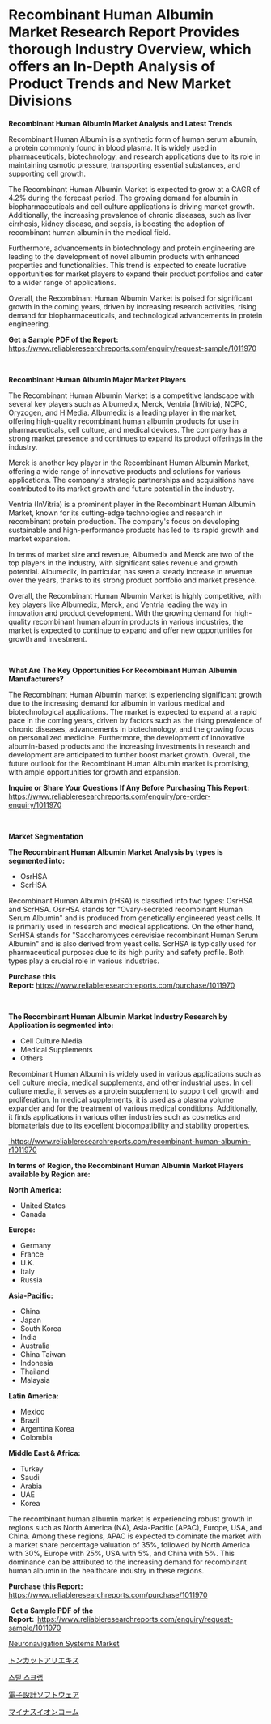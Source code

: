 <p><h1>Recombinant Human Albumin Market Research Report Provides thorough Industry Overview, which offers an In-Depth Analysis of Product Trends and New Market Divisions</h1></p><p><strong>Recombinant Human Albumin Market Analysis and Latest Trends</strong></p>
<p><p>Recombinant Human Albumin is a synthetic form of human serum albumin, a protein commonly found in blood plasma. It is widely used in pharmaceuticals, biotechnology, and research applications due to its role in maintaining osmotic pressure, transporting essential substances, and supporting cell growth.</p><p>The Recombinant Human Albumin Market is expected to grow at a CAGR of 4.2% during the forecast period. The growing demand for albumin in biopharmaceuticals and cell culture applications is driving market growth. Additionally, the increasing prevalence of chronic diseases, such as liver cirrhosis, kidney disease, and sepsis, is boosting the adoption of recombinant human albumin in the medical field.</p><p>Furthermore, advancements in biotechnology and protein engineering are leading to the development of novel albumin products with enhanced properties and functionalities. This trend is expected to create lucrative opportunities for market players to expand their product portfolios and cater to a wider range of applications.</p><p>Overall, the Recombinant Human Albumin Market is poised for significant growth in the coming years, driven by increasing research activities, rising demand for biopharmaceuticals, and technological advancements in protein engineering.</p></p>
<p><strong>Get a Sample PDF of the Report:&nbsp;</strong> <a href="https://www.reliableresearchreports.com/enquiry/request-sample/1011970">https://www.reliableresearchreports.com/enquiry/request-sample/1011970</a></p>
<p>&nbsp;</p>
<p><strong>Recombinant Human Albumin Major Market Players</strong></p>
<p><p>The Recombinant Human Albumin Market is a competitive landscape with several key players such as Albumedix, Merck, Ventria (InVitria), NCPC, Oryzogen, and HiMedia. Albumedix is a leading player in the market, offering high-quality recombinant human albumin products for use in pharmaceuticals, cell culture, and medical devices. The company has a strong market presence and continues to expand its product offerings in the industry.</p><p>Merck is another key player in the Recombinant Human Albumin Market, offering a wide range of innovative products and solutions for various applications. The company's strategic partnerships and acquisitions have contributed to its market growth and future potential in the industry.</p><p>Ventria (InVitria) is a prominent player in the Recombinant Human Albumin Market, known for its cutting-edge technologies and research in recombinant protein production. The company's focus on developing sustainable and high-performance products has led to its rapid growth and market expansion.</p><p>In terms of market size and revenue, Albumedix and Merck are two of the top players in the industry, with significant sales revenue and growth potential. Albumedix, in particular, has seen a steady increase in revenue over the years, thanks to its strong product portfolio and market presence.</p><p>Overall, the Recombinant Human Albumin Market is highly competitive, with key players like Albumedix, Merck, and Ventria leading the way in innovation and product development. With the growing demand for high-quality recombinant human albumin products in various industries, the market is expected to continue to expand and offer new opportunities for growth and investment.</p></p>
<p>&nbsp;</p>
<p><strong>What Are The Key Opportunities For Recombinant Human Albumin Manufacturers?</strong></p>
<p><p>The Recombinant Human Albumin market is experiencing significant growth due to the increasing demand for albumin in various medical and biotechnological applications. The market is expected to expand at a rapid pace in the coming years, driven by factors such as the rising prevalence of chronic diseases, advancements in biotechnology, and the growing focus on personalized medicine. Furthermore, the development of innovative albumin-based products and the increasing investments in research and development are anticipated to further boost market growth. Overall, the future outlook for the Recombinant Human Albumin market is promising, with ample opportunities for growth and expansion.</p></p>
<p><strong>Inquire or Share Your Questions If Any Before Purchasing This Report:</strong> <a href="https://www.reliableresearchreports.com/enquiry/pre-order-enquiry/1011970">https://www.reliableresearchreports.com/enquiry/pre-order-enquiry/1011970</a></p>
<p>&nbsp;</p>
<p><strong>Market Segmentation</strong></p>
<p><strong>The Recombinant Human Albumin Market Analysis by types is segmented into:</strong></p>
<p><ul><li>OsrHSA</li><li>ScrHSA</li></ul></p>
<p><p>Recombinant Human Albumin (rHSA) is classified into two types: OsrHSA and ScrHSA. OsrHSA stands for "Ovary-secreted recombinant Human Serum Albumin" and is produced from genetically engineered yeast cells. It is primarily used in research and medical applications. On the other hand, ScrHSA stands for "Saccharomyces cerevisiae recombinant Human Serum Albumin" and is also derived from yeast cells. ScrHSA is typically used for pharmaceutical purposes due to its high purity and safety profile. Both types play a crucial role in various industries.</p></p>
<p><strong>Purchase this Report:&nbsp;</strong><a href="https://www.reliableresearchreports.com/purchase/1011970">https://www.reliableresearchreports.com/purchase/1011970</a></p>
<p>&nbsp;</p>
<p><strong>The Recombinant Human Albumin Market Industry Research by Application is segmented into:</strong></p>
<p><ul><li>Cell Culture Media</li><li>Medical Supplements</li><li>Others</li></ul></p>
<p><p>Recombinant Human Albumin is widely used in various applications such as cell culture media, medical supplements, and other industrial uses. In cell culture media, it serves as a protein supplement to support cell growth and proliferation. In medical supplements, it is used as a plasma volume expander and for the treatment of various medical conditions. Additionally, it finds applications in various other industries such as cosmetics and biomaterials due to its excellent biocompatibility and stability properties.</p></p>
<p><a href="https://www.reliableresearchreports.com/recombinant-human-albumin-r1011970">&nbsp;https://www.reliableresearchreports.com/recombinant-human-albumin-r1011970</a></p>
<p><strong>In terms of Region, the Recombinant Human Albumin Market Players available by Region are:</strong></p>
<p>
    <p> <strong> North America: </strong>
        <ul>
            <li>United States</li>
            <li>Canada</li>
        </ul>
        </p> 
    <p> <strong> Europe: </strong>
        <ul>
            <li>Germany</li>
            <li>France</li>
            <li>U.K.</li>
            <li>Italy</li>
            <li>Russia</li>
        </ul>
        </p> 
    <p> <strong> Asia-Pacific: </strong>
        <ul>
            <li>China</li>
            <li>Japan</li>
            <li>South Korea</li>
            <li>India</li>
            <li>Australia</li>
            <li>China Taiwan</li>
            <li>Indonesia</li>
            <li>Thailand</li>
            <li>Malaysia</li>
        </ul>
        </p> 
    <p> <strong> Latin America: </strong>
        <ul>
            <li>Mexico</li>
            <li>Brazil</li>
            <li>Argentina Korea</li>
            <li>Colombia</li>
        </ul>
        </p> 
    <p> <strong> Middle East & Africa: </strong>
        <ul>
            <li>Turkey</li>
            <li>Saudi</li>
            <li>Arabia</li>
            <li>UAE</li>
            <li>Korea</li>
        </ul>
    </p>
    </p>
<p><p>The recombinant human albumin market is experiencing robust growth in regions such as North America (NA), Asia-Pacific (APAC), Europe, USA, and China. Among these regions, APAC is expected to dominate the market with a market share percentage valuation of 35%, followed by North America with 30%, Europe with 25%, USA with 5%, and China with 5%. This dominance can be attributed to the increasing demand for recombinant human albumin in the healthcare industry in these regions.</p></p>
<p><strong>Purchase this Report: </strong><a href="https://www.reliableresearchreports.com/purchase/1011970">https://www.reliableresearchreports.com/purchase/1011970</a></p>
<p>&nbsp;<strong>Get a Sample PDF of the Report:&nbsp;&nbsp;</strong><a href="https://www.reliableresearchreports.com/enquiry/request-sample/1011970">https://www.reliableresearchreports.com/enquiry/request-sample/1011970</a></p>
<p><strong></strong></p>
<p><p><a href="https://github.com/gracielawharr/Market-Research-Report-List-1/blob/main/neuronavigation-systems-market.md">Neuronavigation Systems Market</a></p><p><a href="https://medium.com/@alexandramiranda455/%E3%83%88%E3%83%B3%E3%82%AB%E3%83%83%E3%83%88%E3%82%A2%E3%83%AA%E3%82%A8%E3%82%AD%E3%82%B9%E3%81%AE%E5%B8%82%E5%A0%B4%E3%83%AC%E3%83%9D%E3%83%BC%E3%83%88%E3%81%AF-%E3%81%93%E3%81%AE%E5%B8%82%E5%A0%B4%E3%81%AE%E6%9C%80%E6%96%B0%E3%81%AE%E3%83%88%E3%83%AC%E3%83%B3%E3%83%89%E3%81%A8%E6%88%90%E9%95%B7%E3%81%AE%E6%A9%9F%E4%BC%9A%E3%82%92%E6%98%8E%E3%82%89%E3%81%8B%E3%81%AB%E3%81%97%E3%81%A6%E3%81%84%E3%81%BE%E3%81%99-17f9510beb80">トンカットアリエキス</a></p><p><a href="https://github.com/lzrvbyqzftro57/Market-Research-Report-List-2/blob/main/638209251465.md">스틸 스크랩</a></p><p><a href="https://github.com/oqxogxyvqe90775/Market-Research-Report-List-2/blob/main/414267254496.md">電子設計ソフトウェア</a></p><p><a href="https://medium.com/@karinaokon69/%E8%B2%A0%E3%82%A4%E3%82%AA%E3%83%B3%E6%AB%9B%E5%B8%82%E5%A0%B4%E8%A6%8F%E6%A8%A1-cagr-%E3%83%88%E3%83%AC%E3%83%B3%E3%83%892024-2030-6f68a9c0443d">マイナスイオンコーム</a></p></p>